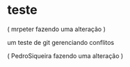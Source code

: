 # teste

(
  mrpeter
  fazendo
  uma
  alteração
)

um teste de git
gerenciando conflitos

(
  PedroSiqueira
  fazendo
  uma
  alteração
)
